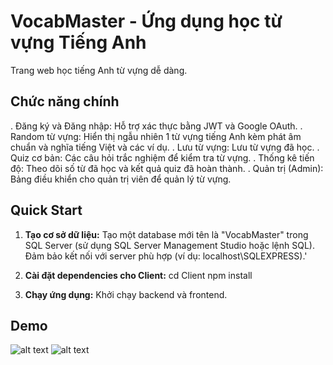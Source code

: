 # VocabMaster - Ứng dụng học từ vựng Tiếng Anh

Trang web học tiếng Anh từ vựng dễ dàng.

## Chức năng chính

. Đăng ký và Đăng nhập: Hỗ trợ xác thực bằng JWT và Google OAuth.
. Random từ vựng: Hiển thị ngẫu nhiên 1 từ vựng tiếng Anh kèm phát âm chuẩn và nghĩa tiếng Việt và các ví dụ.
. Lưu từ vựng: Lưu từ vựng đã học.
. Quiz cơ bản: Các câu hỏi trắc nghiệm để kiểm tra từ vựng.
. Thống kê tiến độ: Theo dõi số từ đã học và kết quả quiz đã hoàn thành.
. Quản trị (Admin): Bảng điều khiển cho quản trị viên để quản lý từ vựng.

## Quick Start

1. **Tạo cơ sở dữ liệu:** Tạo một database mới tên là "VocabMaster" trong SQL Server (sử dụng SQL Server Management Studio hoặc lệnh SQL). Đảm bảo kết nối với server phù hợp (ví dụ: localhost\SQLEXPRESS).'

2. **Cài đặt dependencies cho Client:**
   cd Client
   npm install

3. **Chạy ứng dụng:** Khởi chạy backend và frontend.

## Demo
![alt text](Demo/image.png)
![alt text](Demo/image-1.png)




